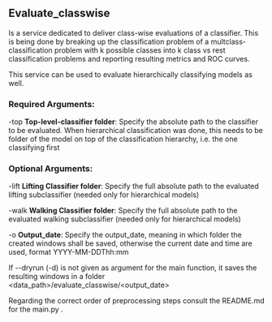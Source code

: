 ## Evaluate_classwise 

Is a service dedicated to deliver class-wise evaluations of a classifier. This is being done by breaking up the classification problem of a multclass-classification problem with k possible classes into k class vs rest classification problems and reporting resulting metrics and ROC curves.


This service can be used to evaluate hierarchically classifying models as well.



### Required Arguments:


-top **Top-level-classifier folder**: Specify the absolute path to the classifier to be evaluated. When hierarchical classification was done, this needs to be folder of the model on top of the classification hierarchy, i.e. the one classifying first


### Optional Arguments:


-lift **Lifting Classifier folder**: Specify the full absolute path to the evaluated lifting subclassifier (needed only for hierarchical models)

-walk **Walking Classifier folder**: Specify the full absolute path to the evaluated walking subclassifier (needed only for hierarchical models)

-o **Output_date**: Specify the output_date, meaning in which folder the created windows shall be saved, otherwise the current date and time are used, format YYYY-MM-DDThh:mm


If --dryrun (-d) is not given as argument for the main function, it saves the resulting windows in a folder  <data_path>/evaluate_classwise/<output_date>


Regarding the correct order of preprocessing steps consult the README.md for the main.py . 
